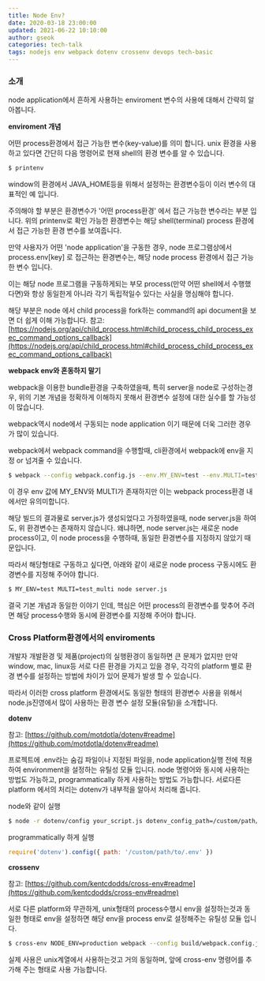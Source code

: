```yaml
---
title: Node Env?
date: 2020-03-18 23:00:00
updated: 2021-06-22 10:10:00
author: gseok
categories: tech-talk
tags: nodejs env webpack dotenv crossenv devops tech-basic
---
```


### 소개

node application에서 흔하게 사용하는 enviroment 변수의 사용에 대해서 간략히 알아봅니다.

**enviroment 개념**

어떤 process환경에서 접근 가능한 변수(key-value)를 의미 합니다. unix 환경을 사용하고 있다면 간단히 다음 명령어로 현재 shell의 환경 변수를 알 수 있습니다.

```bash
$ printenv
```

window의 환경에서 JAVA_HOME등을 위해서 설정하는 환경변수등이 이러 변수의 대표적인 예 입니다.

주의해야 할 부분은 환경변수가 '어떤 process환경' 에서 접근 가능한 변수라는 부분 입니다. 위의 printenv로 확인 가능한 환경변수는 해당 shell(terminal) process 환경에서 접근 가능한 환경 변수를 보여줍니다.

만약 사용자가 어떤 'node application'을 구동한 경우, node 프로그램상에서 process.env[key] 로 접근하는 환경변수는, 해당 node process 환경에서 접근 가능한 변수 입니다.

이는 해당 node 프로그램을 구동하게되는 부모 process(만약 어떤 shell에서 수행했다면)와 항상 동일한게 아니라 각기 독립적일수 있다는 사실을 명심해야 합니다.

해당 부분은 node 에서 child process을 fork하는 command의 api document을 보면 더 쉽게 이해 가능합니다. 참고: [https://nodejs.org/api/child_process.html#child_process_child_process_exec_command_options_callback](https://nodejs.org/api/child_process.html#child_process_child_process_exec_command_options_callback)

**webpack env와 혼동하지 말기**

webpack을 이용한 bundle환경을 구축하였을때, 특히 server을 node로 구성하는경우, 위의 기본 개념을 정확하게 이해하지 못해서 환경변수 설정에 대한 실수를 할 가능성이 많습니다.

webpack역시 node에서 구동되는 node application 이기 때문에 더욱 그러한 경우가 많이 있습니다.

webpack에서 webpack command을 수행할때, cli환경에서 webpack에 env을 지정 or 넘겨줄 수 있습니다.

```bash
$ webpack --config webpack.config.js --env.MY_ENV=test --env.MULTI=test_multi
```

이 경우 env 값에 MY_ENV와 MULTI가 존재하지만 이는 webpack process환경 내에서만 유의미합니다.

해당 빌드의 결과물로 server.js가 생성되었다고 가정하였을때, node server.js을 하여도, 위 환경변수는 존재하지 않습니다. 왜냐하면, node server.js는 새로운 node process이고, 이 node process을 수행하때, 동일한 환경변수를 지정하지 않았기 때문입니다.

따라서 해당형태로 구동하고 싶다면, 아래와 같이 새로운 node process 구동시에도 환경변수를 지정해 주어야 합니다.

```bash
$ MY_ENV=test MULTI=test_multi node server.js
```

결국 기본 개념과 동일한 이야기 인데, 핵심은 어떤 process의 환경변수를 맞추어 주려면 해당 process수행와 동시에 환경변수를 지정해 주어야 합니다.

### Cross Platform환경에서의 enviroments

개발자 개발환경 및 제품(project)의 실행환경이 동일하면 큰 문제가 없지만 만약 window, mac, linux등 서로 다른 환경을 가지고 있을 경우, 각각의 platform 별로 환경 변수를 설정하는 방법에 차이가 있어 문제가 발생 할 수 있습니다.

따라서 이러한 cross platform 환경에서도 동일한 형태의 환경변수 사용을 위해서 node.js진영에서 많이 사용하는 환경 변수 설정 모듈(유틸)을 소개합니다.

**dotenv**

참고: [https://github.com/motdotla/dotenv#readme](https://github.com/motdotla/dotenv#readme)

프로젝트에 .env라는 숨김 파일이나 지정된 파일을, node application실행 전에 적용하여 environment을 설정하는 유틸성 모듈 입니다. node 명령어와 동시에 사용하는 방법도 가능하고, programmatically 하게 사용하는 방법도 가능합니다. 서로다른 platform 에서의 처리는 dotenv가 내부적을 알아서 처리해 줍니다.

node와 같이 실행

```bash
$ node -r dotenv/config your_script.js dotenv_config_path=/custom/path/to/.env
```

programmatically 하게 실행

```jsx
require('dotenv').config({ path: '/custom/path/to/.env' })
```

**crossenv**

참고: [https://github.com/kentcdodds/cross-env#readme](https://github.com/kentcdodds/cross-env#readme)

서로 다른 platform와 무관하게, unix형태의 process수행시 env을 설정하는것과 동일한 형태로 env을 설정하면 해당 env을 process env로 설정해주는 유틸성 모듈 입니다.

```bash
$ cross-env NODE_ENV=production webpack --config build/webpack.config.js
```

실제 사용은 unix계열에서 사용하는것고 거의 동일하며, 앞에 cross-env 명령어를 추가해 주는 형태로 사용 가능합니다.